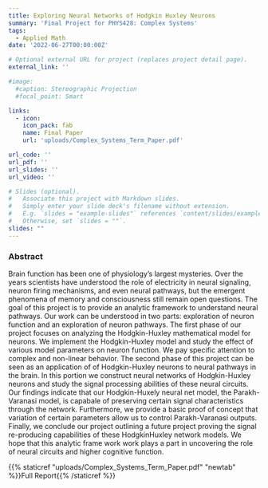 ```yaml
---
title: Exploring Neural Networks of Hodgkin Huxley Neurons
summary: 'Final Project for PHYS428: Complex Systems'
tags:
  - Applied Math
date: '2022-06-27T00:00:00Z'

# Optional external URL for project (replaces project detail page).
external_link: ''

#image: 
  #caption: Stereographic Projection
  #focal_point: Smart

links:
  - icon: 
    icon_pack: fab
    name: Final Paper
    url: 'uploads/Complex_Systems_Term_Paper.pdf'

url_code: ''
url_pdf: ''
url_slides: ''
url_video: ''

# Slides (optional).
#   Associate this project with Markdown slides.
#   Simply enter your slide deck's filename without extension.
#   E.g. `slides = "example-slides"` references `content/slides/example-slides.md`.
#   Otherwise, set `slides = ""`.
slides: ""
---
```



### Abstract

Brain function has been one of physiology’s largest mysteries. Over the years scientists have
understood the role of electricity in neural signaling, neuron firing mechanisms, and even neural
pathways, but the emergent phenomena of memory and consciousness still remain open questions.
The goal of this project is to provide an analytic framework to understand neural pathways. Our
work can be understood in two parts: exploration of neuron function and an exploration of neuron
pathways. The first phase of our project focuses on analyzing the Hodgkin-Huxley mathematical
model for neurons. We implement the Hodgkin-Huxley model and study the effect of various model
parameters on neuron function. We pay specific attention to complex and non-linear behavior. The
second phase of this project can be seen as an application of of Hodgkin-Huxley neurons to neural
pathways in the brain. In this portion we construct neural networks of Hodgkin-Huxley neurons
and study the signal processing abilities of these neural circuits. Our findings indicate that our
Hodgkin-Huxely neural net model, the Parakh-Varanasi model, is capabale of preserving certain
signal characteristics through the network. Furthermore, we provide a basic proof of concept that
variation of certain parameters allow us to control Parakh-Varanasi outputs. Finally, we conclude
our project outlining a future project proving the signal re-producing capabilities of these HodgkinHuxley network models. We hope that this analytic frame work work plays a part in uncovering
the role of neural circuits and higher cognitive function.


{{% staticref "uploads/Complex_Systems_Term_Paper.pdf" "newtab" %}}Full Report{{% /staticref %}}